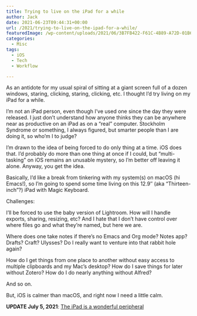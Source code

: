 ```yaml
---
title: Trying to live on the iPad for a while
author: Jack
date: 2021-06-23T09:44:31+00:00
url: /2021/trying-to-live-on-the-ipad-for-a-while/
featuredImage: /wp-content/uploads/2021/06/3B7FB422-F61C-4B89-A72D-01B6384F042C-scaled-1.jpeg
categories:
  - Misc
tags:
  - iOS
  - Tech
  - Workflow

---
```

<!--kg-card-begin: html-->As an antidote for my usual spiral of sitting at a giant screen full of a dozen windows, staring, clicking, staring, clicking, etc. I thought I&#8217;d try living on my iPad for a while.

I&#8217;m not an iPad person, even though I&#8217;ve used one since the day they were released. I just don&#8217;t understand how anyone thinks they can be anywhere near as productive on an iPad as on a &#8220;real&#8221; computer. Stockholm Syndrome or something, I always figured, but smarter people than I are doing it, so who&#8217;m I to judge?

I&#8217;m drawn to the idea of being forced to do only thing at a time. iOS does that. I&#8217;d probably do more than one thing at once if I could, but &#8220;multi-tasking&#8221; on iOS remains an unusable mystery, so I&#8217;m better off leaving it alone. Anyway, you get the idea.

Basically, I&#8217;d like a break from tinkering with my system(s) on macOS (hi Emacs!), so I&#8217;m going to spend some time living on this 12.9&#8243; (aka &#8220;Thirteen-inch&#8221;?) iPad with Magic Keyboard.

Challenges:

I&#8217;ll be forced to use the baby version of Lightroom. How will I handle exports, sharing, resizing, etc? And I hate that I don&#8217;t have control over where files go and what they&#8217;re named, but here we are.

Where does one take notes if there&#8217;s no Emacs and Org mode? Notes app? Drafts? Craft? Ulysses? Do I really want to venture into that rabbit hole again?

How do I get things from one place to another without easy access to multiple clipboards and my Mac&#8217;s desktop? How do I save things for later without Zotero? How do I do nearly anything without Alfred?

And so on.

But, iOS is calmer than macOS, and right now I need a little calm.

**UPDATE July 5, 2021**: [The iPad is a wonderful peripheral][1]

<!--kg-card-end: html-->

 [1]: https://www.baty.blog/2021/the-ipad-is-a-wonderful-peripheral/